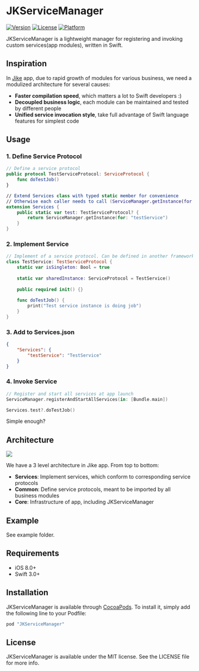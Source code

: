 # JKServiceManager

[![Version](https://img.shields.io/cocoapods/v/JKServiceManager.svg?style=flat)](http://cocoapods.org/pods/JKServiceManager)
[![License](https://img.shields.io/cocoapods/l/JKServiceManager.svg?style=flat)](http://cocoapods.org/pods/JKServiceManager)
[![Platform](https://img.shields.io/cocoapods/p/JKServiceManager.svg?style=flat)](http://cocoapods.org/pods/JKServiceManager)

JKServiceManager is a lightweight manager for registering and invoking custom services(app modules), written in Swift.

## Inspiration

In [Jike](https://www.okjike.com) app, due to rapid growth of modules for various business, we need a modulized architecture for several causes:

* **Faster compilation speed**, which matters a lot to Swift developers :)
* **Decoupled business logic**, each module can be maintained and tested by different people
* **Unified service invocation style**, take full advantage of Swift language features for simplest code

## Usage

### 1. Define Service Protocol
```Swift
// Define a service protocol
public protocol TestServiceProtocol: ServiceProtocol {
    func doTestJob()
}

// Extend Services class with typed static member for convenience
// Otherwise each caller needs to call (ServiceManager.getInstance(for: "testService") as? TestServiceProtocol)
extension Services {
    public static var test: TestServiceProtocol? {
        return ServiceManager.getInstance(for: "testService")
    }
}
```

### 2. Implement Service
```Swift
// Implement of a service protocol. Can be defined in another framework/module for decoupling.
class TestService: TestServiceProtocol {
    static var isSingleton: Bool = true
    
    static var sharedInstance: ServiceProtocol = TestService()
    
    public required init() {}
    
    func doTestJob() {
        print("Test service instance is doing job")
    }
}
```

### 3. Add to Services.json
```json
{
    "Services": {
        "testService": "TestService"
    }
}
```

### 4. Invoke Service
```Swift
// Register and start all services at app launch
ServiceManager.registerAndStartAllServices(in: [Bundle.main])

Services.test?.doTestJob()
```
Simple enough?

## Architecture

![](http://ww1.sinaimg.cn/large/006tKfTcgy1fff8ns54jyj30mx0ll75x.jpg)

We have a 3 level architecture in Jike app. 
From top to bottom:

* **Services**: Implement services, which conform to corresponding service protocols
* **Common**: Define service protocols, meant to be imported by all business modules
* **Core**: Infrastructure of app, including JKServiceManager

## Example

See example folder.

## Requirements

- iOS 8.0+
- Swift 3.0+

## Installation

JKServiceManager is available through [CocoaPods](http://cocoapods.org). To install
it, simply add the following line to your Podfile:

```ruby
pod "JKServiceManager"
```


## License

JKServiceManager is available under the MIT license. See the LICENSE file for more info.
